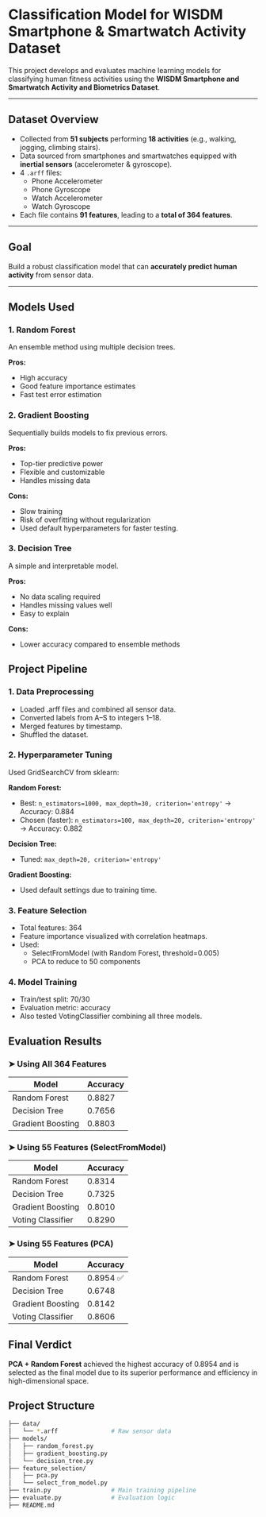 # Classification Model for WISDM Smartphone & Smartwatch Activity Dataset

This project develops and evaluates machine learning models for classifying human fitness activities using the **WISDM Smartphone and Smartwatch Activity and Biometrics Dataset**.

---

## Dataset Overview

- Collected from **51 subjects** performing **18 activities** (e.g., walking, jogging, climbing stairs).
- Data sourced from smartphones and smartwatches equipped with **inertial sensors** (accelerometer & gyroscope).
- 4 `.arff` files:
  - Phone Accelerometer
  - Phone Gyroscope
  - Watch Accelerometer
  - Watch Gyroscope  
- Each file contains **91 features**, leading to a **total of 364 features**.

---

## Goal

Build a robust classification model that can **accurately predict human activity** from sensor data.

---

## Models Used

### 1. Random Forest
An ensemble method using multiple decision trees.

  **Pros:**
  - High accuracy  
  - Good feature importance estimates  
  - Fast test error estimation  

### 2. Gradient Boosting
Sequentially builds models to fix previous errors.

  **Pros:**
  - Top-tier predictive power
  - Flexible and customizable
  - Handles missing data
  
  **Cons:**
  - Slow training
  - Risk of overfitting without regularization
  - Used default hyperparameters for faster testing.

### 3. Decision Tree
A simple and interpretable model.

  **Pros:**
  - No data scaling required
  - Handles missing values well
  - Easy to explain
  
  **Cons:**
  - Lower accuracy compared to ensemble methods

## Project Pipeline

### 1. Data Preprocessing
- Loaded .arff files and combined all sensor data.
- Converted labels from A–S to integers 1–18.
- Merged features by timestamp.
- Shuffled the dataset.

### 2. Hyperparameter Tuning
Used GridSearchCV from sklearn:

**Random Forest:**
- Best: `n_estimators=1000, max_depth=30, criterion='entropy'` → Accuracy: 0.884
- Chosen (faster): `n_estimators=100, max_depth=20, criterion='entropy'` → Accuracy: 0.882

**Decision Tree:**
- Tuned: `max_depth=20, criterion='entropy'`

**Gradient Boosting:**
- Used default settings due to training time.

### 3. Feature Selection
- Total features: 364
- Feature importance visualized with correlation heatmaps.
- Used:
  - SelectFromModel (with Random Forest, threshold=0.005)
  - PCA to reduce to 50 components

### 4. Model Training
- Train/test split: 70/30
- Evaluation metric: accuracy
- Also tested VotingClassifier combining all three models.

## Evaluation Results

### ➤ Using All 364 Features
| Model             | Accuracy |
|-------------------|----------|
| Random Forest     | 0.8827   |
| Decision Tree     | 0.7656   |
| Gradient Boosting | 0.8803   |

### ➤ Using 55 Features (SelectFromModel)
| Model             | Accuracy |
|-------------------|----------|
| Random Forest     | 0.8314   |
| Decision Tree     | 0.7325   |
| Gradient Boosting | 0.8010   |
| Voting Classifier | 0.8290   |

### ➤ Using 55 Features (PCA)
| Model             | Accuracy |
|-------------------|----------|
| Random Forest     | 0.8954 ✅ |
| Decision Tree     | 0.6748   |
| Gradient Boosting | 0.8142   |
| Voting Classifier | 0.8606   |

## Final Verdict
**PCA + Random Forest** achieved the highest accuracy of 0.8954 and is selected as the final model due to its superior performance and efficiency in high-dimensional space.

## Project Structure
```bash
├── data/
│   └── *.arff               # Raw sensor data
├── models/
│   ├── random_forest.py
│   ├── gradient_boosting.py
│   └── decision_tree.py
├── feature_selection/
│   ├── pca.py
│   └── select_from_model.py
├── train.py                 # Main training pipeline
├── evaluate.py              # Evaluation logic
├── README.md

